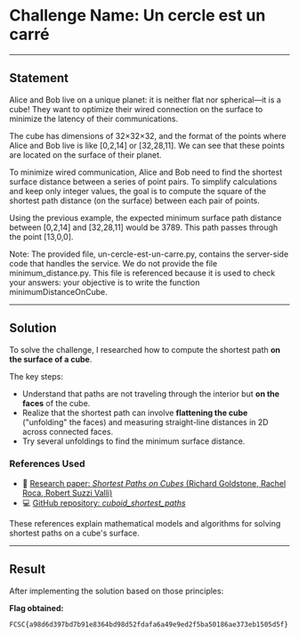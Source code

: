 # Challenge Name: Un cercle est un carré

---

## Statement

Alice and Bob live on a unique planet: it is neither flat nor spherical—it is a cube! They want to optimize their wired connection on the surface to minimize the latency of their communications.

The cube has dimensions of 32×32×32, and the format of the points where Alice and Bob live is like [0,2,14] or [32,28,11]. We can see that these points are located on the surface of their planet.

To minimize wired communication, Alice and Bob need to find the shortest surface distance between a series of point pairs. To simplify calculations and keep only integer values, the goal is to compute the square of the shortest path distance (on the surface) between each pair of points.

Using the previous example, the expected minimum surface path distance between [0,2,14] and [32,28,11] would be 3789. This path passes through the point [13,0,0].

Note: The provided file, un-cercle-est-un-carre.py, contains the server-side code that handles the service. We do not provide the file minimum_distance.py. This file is referenced because it is used to check your answers: your objective is to write the function minimumDistanceOnCube.

---

## Solution

To solve the challenge, I researched how to compute the shortest path **on the surface of a cube**.

The key steps:
- Understand that paths are not traveling through the interior but **on the faces** of the cube.
- Realize that the shortest path can involve **flattening the cube** ("unfolding" the faces) and measuring straight-line distances in 2D across connected faces.
- Try several unfoldings to find the minimum surface distance.

### References Used
- 📄 [Research paper: *Shortest Paths on Cubes* (Richard Goldstone, Rachel Roca, Robert Suzzi Valli)](https://arxiv.org/abs/2003.06096)
- 💻 [GitHub repository: *cuboid_shortest_paths*](https://github.com/Hermann-SW/cuboid_shortest_paths/tree/main)

These references explain mathematical models and algorithms for solving shortest paths on a cube's surface.

---

## Result

After implementing the solution based on those principles:

**Flag obtained:**

```
FCSC{a98d6d397bd7b91e8364bd98d52fdafa6a49e9ed2f5ba50186ae373eb1505d5f}
```
